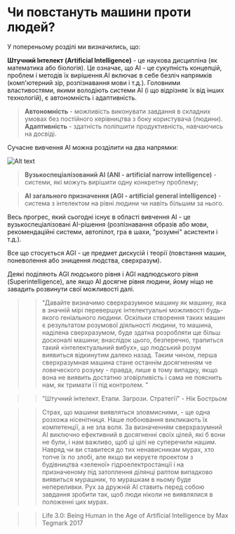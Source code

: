 # Чи повстануть машини проти людей?

У попереньому розділі ми визначились, що:

**Штучний Інтелект (Artificial Intelligence)** - це наукова дисципліна (як математика або біологія). Це означає, що AI - це сукупність концепцій, проблем і методів їх вирішення.AI включає в себе безліч напрямків (комп'ютерний зір, розпізнавання мови і т.д.). Головними властивостями, якими володіють системи AI (і що відрізняє їх від інших технологій), є автономність і адаптивність.

>**Автономність** - можливість виконувати завдання в складних умовах без постійного керівництва з боку користувача (людини).
>**Адаптивність** - здатність поліпшити продуктивність, навчаючись на досвіді.

Сучасне вивчення AI можна розділити на два напрямки:

![Alt text](https://cdn-images-1.medium.com/max/1250/1*ohMODsKPuPqWdzaVPI860w.png)

> **Вузькоспеціалізований AI (ANI - artificial narrow intelligence)** - системи, які можуть вирішити одну конкретну проблему;

> **AI загального призначення (AGI - artificial general intelligence)** - система з інтелектом на рівні людини чи навіть більшим за нього.

Весь прогрес, який сьогодні існує в області вивчення AI - це вузькоспеціалізовані AI-рішення (розпізнавання образів або мови, рекомендаційні системи, автопілот, гра в шахи, "розумні" асистенти і т.д.).

Все що стосується AGI - це предмет дискусій і теорії (повстання машин, поневолення або знищення людства, сверхразум).

Деякі поділяють AGI людського рівня і AGI надлюдського рівня (Superintelligence), але якщо AI досягне рівня людини, йому ніщо не завадить розвинути свої можливості далі.

>>"Давайте визначимо сверхразумное машину як машину, яка в значній мірі перевершує інтелектуальні можливості будь-якого геніального людини. Оскільки створення таких машин є результатом розумової діяльності людини, то машина, наділена сверхразумом, буде здатна розробляти ще більш досконалі машини; внаслідок цього, безперечно, трапиться такий «інтелектуальний вибух», що людський розум виявиться відкинутим далеко назад. Таким чином, перша сверхразумная машина стане останнім досягненням че ловеческого розуму - правда, лише в тому випадку, якщо вона не виявить достатню зговірливість і сама не пояснить нам, як тримати її під контролем. "
    
>>"Штучний інтелект. Етапи. Загрози. Стратегії" - Нік Бострьом

>>Страх, що машини виявляться зловмисними, - ще одна розхожа нісенітниця. Наше побоювання викликають їх компетенції, а не зла воля. За визначенням сверхразумний AI виключно ефективний в досягненні своїх цілей, які б вони не були, і нам важливо, щоб ці цілі не суперечили нашим. Навряд чи ви ставитеся до тих ненависникам мурах, хто топче їх по злобі, але якщо ви керуєте проектом з будівництва «зеленої» гідроелектростанції і на призначеному під затоплення ділянці раптом випадково виявиться мурашник, то мурашкам в ньому буде непереливки. Рух за дружній AI ставить перед собою завдання зробити так, щоб люди ніколи не виявлялися в положенні цих мурах.

>>Life 3.0: Being Human in the Age of Artificial Intelligence by Max Tegmark 2017
